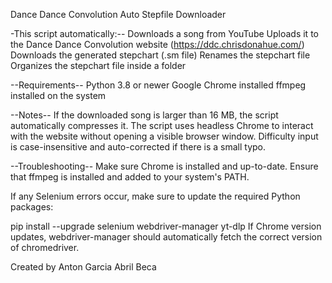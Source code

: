 Dance Dance Convolution Auto Stepfile Downloader

-This script automatically:--
Downloads a song from YouTube
Uploads it to the Dance Dance Convolution website (https://ddc.chrisdonahue.com/)
Downloads the generated stepchart (.sm file)
Renames the stepchart file
Organizes the stepchart file inside a folder

--Requirements--
Python 3.8 or newer
Google Chrome installed
ffmpeg installed on the system

--Notes--
If the downloaded song is larger than 16 MB, the script automatically compresses it.
The script uses headless Chrome to interact with the website without opening a visible browser window.
Difficulty input is case-insensitive and auto-corrected if there is a small typo.

--Troubleshooting--
Make sure Chrome is installed and up-to-date.
Ensure that ffmpeg is installed and added to your system's PATH.

If any Selenium errors occur, make sure to update the required Python packages:

pip install --upgrade selenium webdriver-manager yt-dlp
If Chrome version updates, webdriver-manager should automatically fetch the correct version of chromedriver.

Created by Anton Garcia Abril Beca
